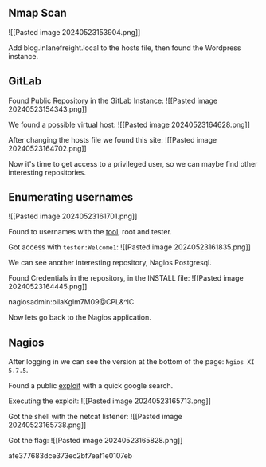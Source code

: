 ## Nmap Scan
![[Pasted image 20240523153904.png]]

Add blog.inlanefreight.local to the hosts file, then found the Wordpress instance.

## GitLab

Found Public Repository in the GitLab Instance:
![[Pasted image 20240523154343.png]]

We found a possible virtual host:
![[Pasted image 20240523164628.png]]

After changing the hosts file we found this site:
![[Pasted image 20240523164702.png]]

Now it's time to get access to a privileged user, so we can maybe find other interesting repositories.

## Enumerating usernames
![[Pasted image 20240523161701.png]]

Found to usernames with the [tool](https://www.exploit-db.com/exploits/49821), root and tester.

Got access with `tester:Welcome1`:
![[Pasted image 20240523161835.png]]

We can see another interesting repository, Nagios Postgresql.

Found Credentials in the repository, in the INSTALL file:
![[Pasted image 20240523164445.png]]

nagiosadmin:oilaKglm7M09@CPL&^lC

Now lets go back to the Nagios application.

## Nagios

After logging in we can see the version at the bottom of the page: `Ngios XI 5.7.5`.

Found a public [exploit](https://www.exploit-db.com/exploits/49422) with a quick google search.

Executing the exploit:
![[Pasted image 20240523165713.png]]

Got the shell with the netcat listener:
![[Pasted image 20240523165738.png]]

Got the flag:
![[Pasted image 20240523165828.png]]

afe377683dce373ec2bf7eaf1e0107eb